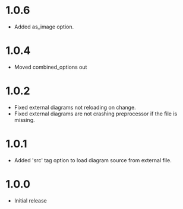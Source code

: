 # 1.0.6

-    Added as_image option.

# 1.0.4

-    Moved combined_options out

# 1.0.2

-    Fixed external diagrams not reloading on change.
-    Fixed external diagrams are not crashing preprocessor if the file is missing.

# 1.0.1

-    Added 'src' tag option to load diagram source from external file.

# 1.0.0

-    Initial release
